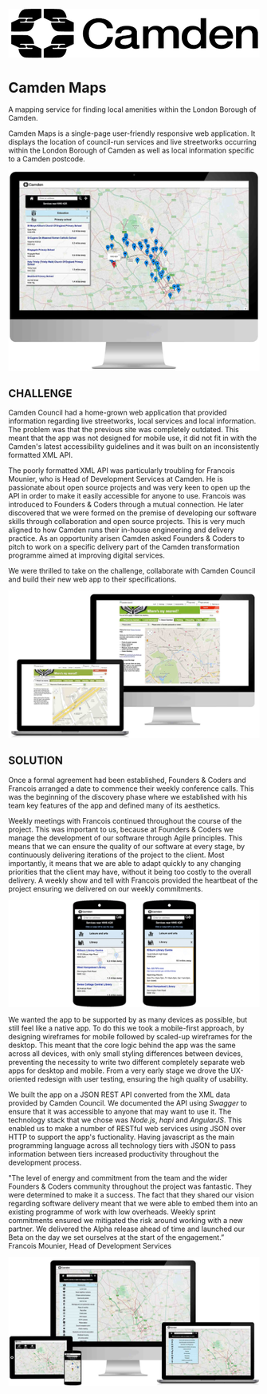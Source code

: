 <p class="center"><img src="/assets/camden-logo.png" class="cm-image cm-logo"></p>

# Camden Maps

A mapping service for finding local amenities within the London Borough of Camden.

Camden Maps is a single-page user-friendly responsive web application. It displays the location of council-run services and live streetworks occurring within the London Borough of Camden as well as local information specific to a Camden postcode.

<p class="center"><img src="/assets/monitor-primary.jpg" class="cm-image"></p>

## CHALLENGE
Camden Council had a home-grown web application that provided information regarding live streetworks, local services and local information. The problem was that the previous site was completely outdated. This meant that the app was not designed for mobile use, it did not fit in with the Camden's latest accessibility guidelines and it was built on an inconsistently formatted XML API.

The poorly formatted XML API was particularly troubling for Francois Mounier, who is Head of Development Services at Camden. He is passionate about open source projects and was very keen to open up the API in order to make it easily accessible for anyone to use. Francois was introduced to Founders & Coders through a mutual connection. He later discovered that we were formed on the premise of developing our software skills through collaboration and open source projects. This is very much aligned to how Camden runs their in-house engineering and delivery practice. As an opportunity arisen Camden asked Founders & Coders to pitch to work on a specific delivery part of the Camden transformation programme aimed at improving digital services.

We were thrilled to take on the challenge, collaborate with Camden Council and build their new web app to their specifications.

<p class="center"><img src="/assets/latter.jpg" class="cm-image"></p>

## SOLUTION
Once a formal agreement had been established, Founders & Coders and Francois arranged a date to commence their weekly conference calls. This was the beginning of the discovery phase where we established with his team key features of the app and defined many of its aesthetics.

Weekly meetings with Francois continued throughout the course of the project. This was important to us, because at Founders & Coders we manage the development of our software through Agile principles. This means that we can ensure the quality of our software at every stage, by continuously delivering iterations of the project to the client. Most importantly, it means that we are able to adapt quickly to any changing priorities that the client may have, without it being too costly to the overall delivery. A weekly show and tell with Francois provided the heartbeat of the project ensuring we delivered on our weekly commitments.

<p class="center"><img src="/assets/mobile.png" class="cm-image"></p>

We wanted the app to be supported by as many devices as possible, but still feel like a native app. To do this we took a mobile-first approach, by designing wireframes for mobile followed by scaled-up wireframes for the desktop. This meant that the core logic behind the app was the same across all devices, with only small styling differences between devices, preventing the necessity to write two different completely separate web apps for desktop and mobile. From a very early stage we drove the UX-oriented redesign with user testing, ensuring the high quality of usability.

We built the app on a JSON REST API converted from the XML data provided by Camden Council. We documented the API using *Swagger* to ensure that it was accessible to anyone that may want to use it. The technology stack that we chose was *Node.js*, *hapi* and *AngularJS*. This enabled us to make a number of RESTful web services using JSON over HTTP to support the app's fuctionality. Having javascript as the main programming language across all technology tiers with JSON to pass information between tiers increased productivity throughout the development process.

<div class="quote">
		 "The level of energy and commitment from the team and the wider Founders & Coders community throughout the project was fantastic. They were determined to make it a success. The fact that they shared our vision regarding software delivery meant that we were able to embed them into an existing programme of work with low overheads. Weekly sprint commitments ensured we mitigated the risk around working with a new partner. We delivered the Alpha release ahead of time and launched our Beta on the day we set ourselves at the start of the engagement.”
		 <div class="source">
			 Francois Mounier, Head of Development Services
		 </div>
</div>


<p class="center"><img src="/assets/new-site-full.jpg" class="cm-image"></p>

